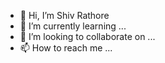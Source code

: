 - 👋 Hi, I’m Shiv Rathore
- 🌱 I’m currently learning ...
- 💞️ I’m looking to collaborate on ...
- 📫 How to reach me ...

<!---
ishivrathore/ishivrathore is a ✨ special ✨ repository because its `README.md` (this file) appears on your GitHub profile.
You can click the Preview link to take a look at your changes.
--->
